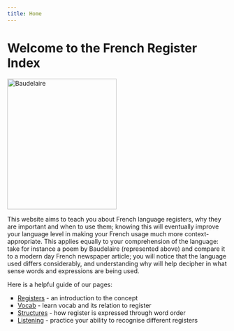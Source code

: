 ```yaml
---
title: Home
---
```


<h1>Welcome to the French Register Index</h1>
<img src="https://live.staticflickr.com/4116/4891173069_33a0f95c9f_b.jpg" alt="Baudelaire" style="width:250px;height:300px;">
<p>This website aims to teach you about French language registers, why they are important and when to use them; knowing this will eventually improve your language level in making your French usage much more context-appropriate. This applies equally to your comprehension of the language: take for instance a poem by Baudelaire (represented above) and compare it to a modern day French newspaper article; you will notice that the language used differs considerably, and understanding why will help decipher in what sense words and expressions are being used.</p>

<p>Here is a helpful guide of our pages:</p>
<ul style="list-style-type: square;">
<li><a href="page2.html">Registers</a> - an introduction to the concept</li>
<li><a href="page3.html">Vocab</a> - learn vocab and its relation to register</li>
<li><a href="page4.html">Structures</a> - how register is expressed through word order</li>
<li><a href="page5.html">Listening</a> - practice your ability to recognise different registers</li>
</ul>


